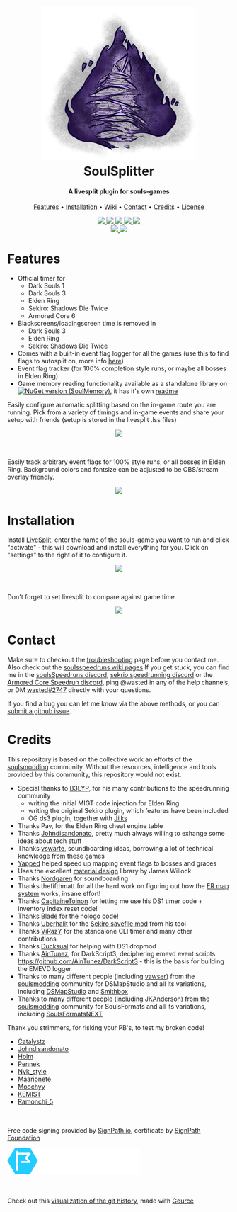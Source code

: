 <h1 align="center">
  <br>
  <img src="resources/soulsplitter.png" width="350"/><br>
  SoulSplitter
  <br>
</h1>

<h4 align="center">A livesplit plugin for souls-games</h4>

<p align="center">
  <a href="#features">Features</a> •
  <a href="#installation">Installation</a> •
  <a href="https://github.com/FrankvdStam/SoulSplitter/wiki">Wiki</a> •
  <a href="#Contact">Contact</a> •
  <a href="#credits">Credits</a> •
  <a href="https://github.com/FrankvdStam/SoulSplitter/blob/main/LICENSE">License</a>
</p>

<p align="center">
    <a href="https://github.com/FrankvdStam/SoulSplitter/actions">
        <img src="https://img.shields.io/github/actions/workflow/status/FrankvdStam/SoulSplitter/build.yml?branch=main"/>
    </a>   
    <a href="https://www.nuget.org/packages/SoulMemory/">
        <img src="https://img.shields.io/nuget/v/SoulMemory"/>
    </a>
     <a href="https://discord.com/users/281116269921566721">
        <img src="https://img.shields.io/badge/-Discord-blue"/>
    </a>
    <a href="https://www.youtube.com/@1wasted">
        <img src="https://img.shields.io/badge/-YouTube-red"/>
    </a>
    <a href="https://ko-fi.com/wasted1">
        <img src="https://img.shields.io/badge/buy%20me%20a%20coffee-donate-yellow.svg"/>
    </a>
    <br/>
    <a href="https://sonarqube.wastedcloud.nl">
        <img src="https://sonarqube.wastedcloud.nl/api/project_badges/measure?project=FrankvdStam_SoulSplitter_AYT9tJW7QlZ0fhD27xsa&metric=alert_status&token=dcf5066558434982e851acb72b72235195d99b6e">
    </a>
    <a href="https://sonarqube.wastedcloud.nl">
        <img src="https://sonarqube.wastedcloud.nl/api/project_badges/measure?project=FrankvdStam_SoulSplitter_AYT9tJW7QlZ0fhD27xsa&metric=coverage&token=dcf5066558434982e851acb72b72235195d99b6e">
    </a>
</p>

# Features

- Official timer for
    - Dark Souls 1
    - Dark Souls 3
    - Elden Ring
    - Sekiro: Shadows Die Twice
    - Armored Core 6
- Blackscreens/loadingscreen time is removed in
    - Dark Souls 3
    - Elden Ring
    - Sekiro: Shadows Die Twice
- Comes with a built-in event flag logger for all the games (use this to find flags to autosplit on, more info [here](https://github.com/FrankvdStam/SoulSplitter/wiki/Eventflags))
- Event flag tracker (for 100% completion style runs, or maybe all bosses in Elden Ring)
- Game memory reading functionality available as a standalone library on [![NuGet version (SoulMemory)](https://img.shields.io/nuget/v/SoulMemory)](https://www.nuget.org/packages/SoulMemory/), it has it's own [readme](./src/SoulMemory/README.md)

Easily configure automatic splitting based on the in-game route you are running. Pick from a variety of timings and in-game events and share your setup with friends (setup is stored in the livesplit .lss files)
  
<p align="center">
    <img src="https://user-images.githubusercontent.com/37239092/214152219-433b1ea3-8d25-4800-9780-664c4af975ec.png"/>
</p>
<br/>

Easily track arbitrary event flags for 100% style runs, or all bosses in Elden Ring. Background colors and fontsize can be adjusted to be OBS/stream overlay friendly.

<p align="center">
    <img src="https://user-images.githubusercontent.com/37239092/214557544-2abeb450-beaa-4c93-8e46-38dd079c2731.png">
</p>



# Installation

Install [LiveSplit](https://github.com/LiveSplit/LiveSplit), enter the name of the souls-game you want to run and click "activate" - this will download and install everything for you. Click on "settings" to the right of it to configure it.

<p align="center">
    <img src="https://user-images.githubusercontent.com/37239092/214122849-99988bb0-6204-4348-94dc-333fc38c61f0.png"/>
</p>
<br/>

Don't forget to set livesplit to compare against game time  

<p align="center">
    <img src="https://user-images.githubusercontent.com/37239092/214124915-bdfdee84-4eb1-40e4-ba23-8f837e708917.png"/>
</p>

# Contact

Make sure to checkout the [troubleshooting](https://github.com/FrankvdStam/SoulSplitter/wiki/troubleshooting) page before you contact me. Also check out the [soulsspeedruns wiki pages](https://soulsspeedruns.com/livesplit/#troubleshooting) If you get stuck, you can find me in the [soulsSpeedruns discord]([https://discord.gg/d8wsAPMN](https://discord.gg/ugH6VFEj)), [sekrio speedrunning discord](https://discord.gg/m7JNdmtw) or the [Armored Core Speedrun discord](https://discord.gg/yKEDgcMw), ping @wasted in any of the help channels, or DM [wasted#2747](https://discord.com/users/281116269921566721) directly with your questions.

If you find a bug you can let me know via the above methods, or you can [submit a github issue](https://github.com/FrankvdStam/SoulSplitter/issues/new).

# Credits

This repository is based on the collective work an efforts of the [soulsmodding](http://soulsmodding.wikidot.com/) community. Without the resources, intelligence and tools provided by this community, this repository would not exist.

- Special thanks to [B3LYP](https://github.com/pawREP), for his many contributions to the speedrunning community
    - writing the initial MIGT code injection for Elden Ring
    - writing the original Sekiro plugin, which features have been included
    - OG ds3 plugin, together with [Jiiks](https://github.com/Jiiks/)
- Thanks Pav, for the Elden Ring cheat engine table
- Thanks [Johndisandonato](https://github.com/veeenu), pretty much always willing to exhange some ideas about tech stuff
- Thanks [vswarte](https://github.com/vswarte), soundboarding ideas, borrowing a lot of technical knowledge from these games
- [Yapped](https://github.com/vawser/Yapped-Rune-Bear) helped speed up mapping event flags to bosses and graces
- Uses the excellent [material design](https://materialdesigninxaml.net/) library by James Willock
- Thanks [Nordgaren](https://github.com/Nordgaren/) for soundboarding
- Thanks thefifthmatt for all the hard work on figuring out how the [ER map system](http://soulsmodding.wikidot.com/reference:elden-ring-map-list) works, insane effort!
- Thanks [CapitaineToinon](https://github.com/CapitaineToinon/LiveSplit.DarkSoulsIGT) for letting me use his DS1 timer code + inventory index reset code!
- Thanks [Blade](https://github.com/bladecoding/DarkSouls3RemoveIntroScreens) for the nologo code!
- Thanks [Uberhalit](https://github.com/uberhalit) for the [Sekiro savefile mod](https://github.com/uberhalit/SimpleSekiroSavegameHelper) from his tool
- Thanks [ViRazY](https://github.com/Vinjul1704) for the standalone CLI timer and many other contributions  
- Thanks [Ducksual](https://www.twitch.tv/ducksual) for helping with DS1 dropmod
- Thanks [AinTunez](https://github.com/AinTunez), for DarkScript3, deciphering emevd event scripts: https://github.com/AinTunez/DarkScript3 - this is the basis for building the EMEVD logger  
- Thanks to many different people (including [vawser](https://github.com/vawser)) from the [soulsmodding](http://soulsmodding.wikidot.com/) community for DSMapStudio and all its variations, including [DSMapStudio](https://github.com/soulsmods/DSMapStudio) and [Smithbox](https://github.com/vawser/Smithbox)  
- Thanks to many different people (including [JKAnderson](https://github.com/JKAnderson/)) from the [soulsmodding](http://soulsmodding.wikidot.com/) community for SoulsFormats and all its variations, including [SoulsFormatsNEXT](https://github.com/soulsmods/SoulsFormatsNEXT)  

Thank you strimmers, for risking your PB's, to test my broken code!  
- [Catalystz](https://www.twitch.tv/catalystz)  
- [Johndisandonato](https://www.twitch.tv/johndisandonato)  
- [Holm](https://www.twitch.tv/holm_gg)  
- [Pennek](https://www.twitch.tv/pennek)  
- [Nyk_style](https://www.twitch.tv/nyk_style)  
- [Maarionete](https://www.twitch.tv/maarionete)  
- [Moochyy](https://www.twitch.tv/moochyy_)  
- [KEMIST](https://www.twitch.tv/kemist_c10h15n)  
- [Ramonchi_5](https://www.twitch.tv/ramonchi_5)  

<br/><br/>
Free code signing provided by [SignPath.io](https://about.signpath.io/), certificate by [SignPath Foundation](https://signpath.org/)
  
<p align="left">
    <img src="resources/signpath_logo.svg" width="300"/>
</p>

<br/><br/>
Check out this [visualization of the git history](https://www.youtube.com/watch?v=2u7MwySLOUE), made with [Gource](https://gource.io/)
